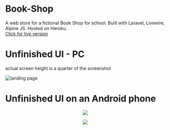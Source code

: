 # Book-Shop
A web store for a fictional Book Shop for school. 
Built with Laravel, Livewire, Alpine JS. Hosted on Heroku. 
</br>
<a href="http://knjizara-aurora.herokuapp.com">Click for live version</a>
# Unfinished UI - PC

actual screen height is a quarter of the screenshot   

![landing page](https://user-images.githubusercontent.com/56200401/184506765-6b9fccbe-dcf5-47bb-9d27-ba7f70a2025d.jpeg)

   
# Unfinished UI on an Android phone   
   
<p align="center">
   
<img src='https://user-images.githubusercontent.com/56200401/184506768-b52da830-2c0d-4e08-9bff-c61bfd29ed89.png'>
   
</p>
<p align="center">
   
<img src='https://user-images.githubusercontent.com/56200401/184506811-f745d462-817a-46ef-af7b-7b04c533a67f.png'>
   
</p>

